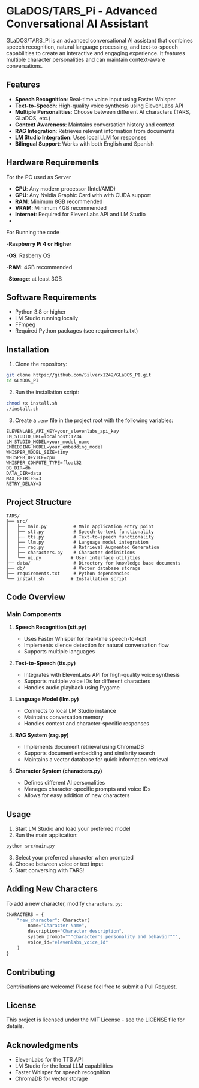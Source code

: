 # GLaDOS/TARS_Pi - Advanced Conversational AI Assistant

GLaDOS/TARS_Pi is an advanced conversational AI assistant that combines speech recognition, natural language processing, and text-to-speech capabilities to create an interactive and engaging experience. It features multiple character personalities and can maintain context-aware conversations.

## Features

- **Speech Recognition**: Real-time voice input using Faster Whisper
- **Text-to-Speech**: High-quality voice synthesis using ElevenLabs API
- **Multiple Personalities**: Choose between different AI characters (TARS, GLaDOS, etc.)
- **Context Awareness**: Maintains conversation history and context
- **RAG Integration**: Retrieves relevant information from documents
- **LM Studio Integration**: Uses local LLM for responses
- **Bilingual Support**: Works with both English and Spanish

## Hardware Requirements
For the PC used as Server
- **CPU**: Any modern processor (Intel/AMD)
- **GPU**: Any Nvidia Graphic Card with with CUDA support 
- **RAM**: Minimum 8GB recommended
- **VRAM**: Minimum 4GB recommended 
- **Internet**: Required for ElevenLabs API and LM Studio
- 
For Running the code

-**Raspberry Pi 4 or Higher**
  
-**OS**: Rasberry OS

-**RAM**: 4GB recommended

-**Storage**: at least 3GB

## Software Requirements

- Python 3.8 or higher
- LM Studio running locally
- FFmpeg
- Required Python packages (see requirements.txt)

## Installation

1. Clone the repository:
```bash
git clone https://github.com/Silverx1242/GLaDOS_PI.git
cd GLaDOS_PI
```

2. Run the installation script:
```bash
chmod +x install.sh
./install.sh
```

3. Create a `.env` file in the project root with the following variables:
```env
ELEVENLABS_API_KEY=your_elevenlabs_api_key
LM_STUDIO_URL=localhost:1234
LM_STUDIO_MODEL=your_model_name
EMBEDDING_MODEL=your_embedding_model
WHISPER_MODEL_SIZE=tiny
WHISPER_DEVICE=cpu
WHISPER_COMPUTE_TYPE=float32
DB_DIR=db
DATA_DIR=data
MAX_RETRIES=3
RETRY_DELAY=3
```

## Project Structure

```
TARS/
├── src/
│   ├── main.py          # Main application entry point
│   ├── stt.py           # Speech-to-text functionality
│   ├── tts.py           # Text-to-speech functionality
│   ├── llm.py           # Language model integration
│   ├── rag.py           # Retrieval Augmented Generation
│   ├── characters.py    # Character definitions
│   └── ui.py           # User interface utilities
├── data/                # Directory for knowledge base documents
├── db/                  # Vector database storage
├── requirements.txt     # Python dependencies
└── install.sh          # Installation script
```

## Code Overview

### Main Components

1. **Speech Recognition (stt.py)**
   - Uses Faster Whisper for real-time speech-to-text
   - Implements silence detection for natural conversation flow
   - Supports multiple languages

2. **Text-to-Speech (tts.py)**
   - Integrates with ElevenLabs API for high-quality voice synthesis
   - Supports multiple voice IDs for different characters
   - Handles audio playback using Pygame

3. **Language Model (llm.py)**
   - Connects to local LM Studio instance
   - Maintains conversation memory
   - Handles context and character-specific responses

4. **RAG System (rag.py)**
   - Implements document retrieval using ChromaDB
   - Supports document embedding and similarity search
   - Maintains a vector database for quick information retrieval

5. **Character System (characters.py)**
   - Defines different AI personalities
   - Manages character-specific prompts and voice IDs
   - Allows for easy addition of new characters

## Usage

1. Start LM Studio and load your preferred model
2. Run the main application:
```bash
python src/main.py
```

3. Select your preferred character when prompted
4. Choose between voice or text input
5. Start conversing with TARS!

## Adding New Characters

To add a new character, modify `characters.py`:

```python
CHARACTERS = {
    "new_character": Character(
        name="Character Name",
        description="Character description",
        system_prompt="""Character's personality and behavior""",
        voice_id="elevenlabs_voice_id"
    )
}
```

## Contributing

Contributions are welcome! Please feel free to submit a Pull Request.

## License

This project is licensed under the MIT License - see the LICENSE file for details.

## Acknowledgments

- ElevenLabs for the TTS API
- LM Studio for the local LLM capabilities
- Faster Whisper for speech recognition
- ChromaDB for vector storage 
